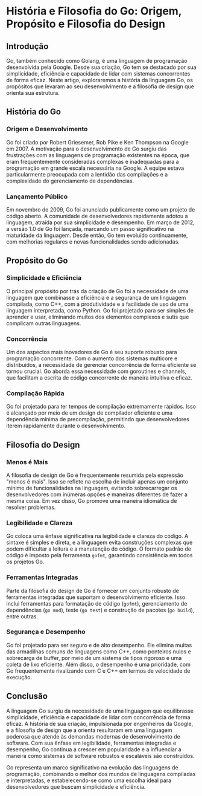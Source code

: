# História e Filosofia do Go: Origem, Propósito e Filosofia do Design

## Introdução

Go, também conhecido como Golang, é uma linguagem de programação desenvolvida pela Google. Desde sua criação, Go tem se
destacado por sua simplicidade, eficiência e capacidade de lidar com sistemas concorrentes de forma eficaz. Neste
artigo, exploraremos a história da linguagem Go, os propósitos que levaram ao seu desenvolvimento e a filosofia de
design que orienta sua estrutura.

## História do Go

### Origem e Desenvolvimento

Go foi criado por Robert Griesemer, Rob Pike e Ken Thompson na Google em 2007. A motivação para o desenvolvimento de Go
surgiu das frustrações com as linguagens de programação existentes na época, que eram frequentemente consideradas
complexas e inadequadas para a programação em grande escala necessária na Google. A equipe estava particularmente
preocupada com a lentidão das compilações e a complexidade do gerenciamento de dependências.

### Lançamento Público

Em novembro de 2009, Go foi anunciado publicamente como um projeto de código aberto. A comunidade de desenvolvedores
rapidamente adotou a linguagem, atraída por sua simplicidade e desempenho. Em março de 2012, a versão 1.0 de Go foi
lançada, marcando um passo significativo na maturidade da linguagem. Desde então, Go tem evoluído continuamente, com
melhorias regulares e novas funcionalidades sendo adicionadas.

## Propósito do Go

### Simplicidade e Eficiência

O principal propósito por trás da criação de Go foi a necessidade de uma linguagem que combinasse a eficiência e a
segurança de um linguagem compilada, como C++, com a produtividade e a facilidade de uso de uma linguagem interpretada,
como Python. Go foi projetado para ser simples de aprender e usar, eliminando muitos dos elementos complexos e sutis que
complicam outras linguagens.

### Concorrência

Um dos aspectos mais inovadores de Go é seu suporte robusto para programação concorrente. Com o aumento dos sistemas
multicore e distribuídos, a necessidade de gerenciar concorrência de forma eficiente se tornou crucial. Go aborda essa
necessidade com goroutines e channels, que facilitam a escrita de código concorrente de maneira intuitiva e eficaz.

### Compilação Rápida

Go foi projetado para ter tempos de compilação extremamente rápidos. Isso é alcançado por meio de um design de
compilador eficiente e uma dependência mínima de precompilação, permitindo que desenvolvedores iterem rapidamente
durante o desenvolvimento.

## Filosofia do Design

### Menos é Mais

A filosofia de design de Go é frequentemente resumida pela expressão "menos é mais". Isso se reflete na escolha de
incluir apenas um conjunto mínimo de funcionalidades na linguagem, evitando sobrecarregar os desenvolvedores com
inúmeras opções e maneiras diferentes de fazer a mesma coisa. Em vez disso, Go promove uma maneira idiomática de
resolver problemas.

### Legibilidade e Clareza

Go coloca uma ênfase significativa na legibilidade e clareza do código. A sintaxe é simples e direta, e a linguagem
evita construções complexas que podem dificultar a leitura e a manutenção do código. O formato padrão de código é
imposto pela ferramenta `gofmt`, garantindo consistência em todos os projetos Go.

### Ferramentas Integradas

Parte da filosofia do design de Go é fornecer um conjunto robusto de ferramentas integradas que suportam o
desenvolvimento eficiente. Isso inclui ferramentas para formatação de código (`gofmt`), gerenciamento de
dependências (`go mod`), teste (`go test`) e construção de pacotes (`go build`), entre outras.

### Segurança e Desempenho

Go foi projetado para ser seguro e de alto desempenho. Ele elimina muitas das armadilhas comuns de linguagens como C++,
como ponteiros nulos e sobrecarga de buffer, por meio de um sistema de tipos rigoroso e uma coleta de lixo eficiente.
Além disso, o desempenho é uma prioridade, com Go frequentemente rivalizando com C e C++ em termos de velocidade de
execução.

## Conclusão

A linguagem Go surgiu da necessidade de uma linguagem que equilibrasse simplicidade, eficiência e capacidade de lidar
com concorrência de forma eficaz. A história de sua criação, impulsionada por engenheiros da Google, e a filosofia de
design que a orienta resultaram em uma linguagem poderosa que atende às demandas modernas de desenvolvimento de
software. Com sua ênfase em legibilidade, ferramentas integradas e desempenho, Go continua a crescer em popularidade e a
influenciar a maneira como sistemas de software robustos e escaláveis são construídos.

Go representa um marco significativo na evolução das linguagens de programação, combinando o melhor dos mundos de
linguagens compiladas e interpretadas, e estabelecendo-se como uma escolha ideal para desenvolvedores que buscam
simplicidade e eficiência.